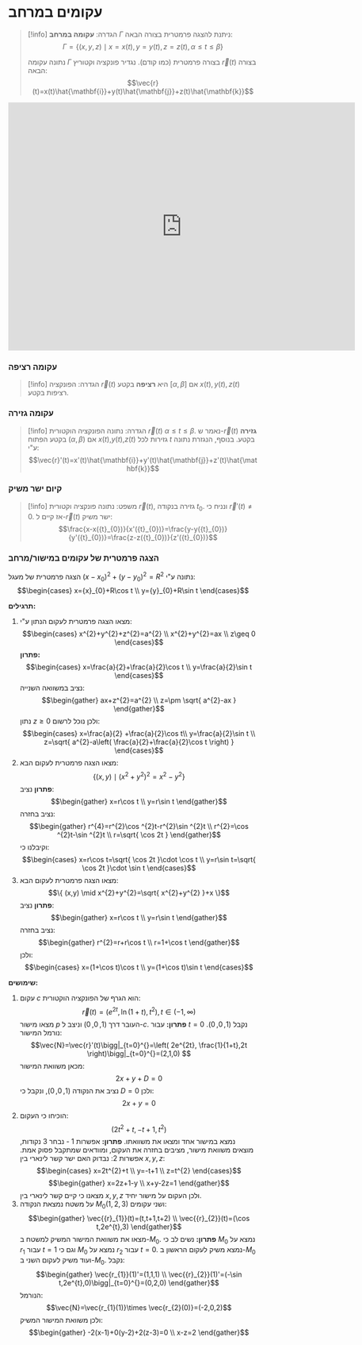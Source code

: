 # עקומים במרחב
>[!info] הגדרה:
>**עקומה במרחב** $\Gamma$ ניתנת להצגה פרמטרית בצורה הבאה:
>$$\Gamma=\{ (x,y,z)\mid x=x(t), y=y(t), z=z(t),\, \alpha\leq t\leq \beta \}$$
>
>נתונה עקומה $\Gamma$ בצורה פרמטרית (כמו קודם). נגדיר פונקציה וקטוריץ $\vec{r}(t)$ בצורה הבאה:
>$$\vec{r}(t)=x(t)\hat{\mathbf{i}}+y(t)\hat{\mathbf{j}}+z(t)\hat{\mathbf{k}}$$

<iframe scrolling="no" title="3D Curve" src="https://www.geogebra.org/material/iframe/id/n3fcn6ww/width/700/height/500/border/888888/sfsb/true/smb/false/stb/false/stbh/false/ai/false/asb/false/sri/false/rc/false/ld/false/sdz/true/ctl/false" width="700px" height="500px" style="border:0px;"> </iframe>

### עקומה רציפה
>[!info] הגדרה:
> הפונקציה $\vec{r}(t)$ היא **רציפה** בקטע $[\alpha,\beta]$ אם $x(t),y(t),z(t)$ רציפות בקטע.

### עקומה גזירה
>[!info] הגדרה:
>נתונה הפונקציה הוקטורית $\vec{r}(t)$ $\alpha\leq t\leq \beta$. נאמר ש-$\vec{r}(t)$ **גזירה** בקטע הפתוח $(\alpha,\beta)$ אם $x(t)$,$y(t)$,$z(t)$ גזירות לכל $t$ בקטע. בנוסף, הנגזרת נתונה ע"י:
>$$\vec{r}'(t)=x'(t)\hat{\mathbf{i}}+y'(t)\hat{\mathbf{j}}+z'(t)\hat{\mathbf{k}}$$


### קיום ישר משיק
>[!info] משפט:
>נתונה פונקציה וקטורית $\vec{r}(t)$, גזירה בנקודה ${t}_{0}$. ונניח כי $\vec{r}'(t)\neq 0$. אז קיים ל-$\vec{r}(t)$ ישר משיק:
>	$$\frac{x-x({t}_{0})}{x'({t}_{0})}=\frac{y-y({t}_{0})}{y'({t}_{0})}=\frac{z-z({t}_{0})}{z'({t}_{0})}$$


### הצגה פרמטרית של עקומים במישור/מרחב

הצגה פרמטרית של מעגל $(x-{x}_{0})^{2}+(y-{y}_{0})^{2}=R^{2}$ נתונה ע"י:
$$\begin{cases}
x={x}_{0}+R\cos t \\
y={y}_{0}+R\sin t
\end{cases}$$

**תרגילים:**
1. מצאו הצגה פרמטרית לעקום הנתון ע"י:
	$$\begin{cases}
x^{2}+y^{2}+z^{2}=a^{2} \\
x^{2}+y^{2}=ax \\
z\geq 0
\end{cases}$$
	**פתרון:**
	$$\begin{cases}
x=\frac{a}{2}+\frac{a}{2}\cos t \\
y=\frac{a}{2}\sin t
\end{cases}$$
	נציב במשוואה השנייה:
	$$\begin{gather}
ax+z^{2}=a^{2} \\
z=\pm \sqrt{ a^{2}-ax }
\end{gather}$$
	נתון $z\geq 0$ ולכן נוכל לרשום:
	$$\begin{cases}
x=\frac{a}{2} +\frac{a}{2}\cos t\\
y=\frac{a}{2}\sin t \\
z=\sqrt{ a^{2}-a\left( \frac{a}{2}+\frac{a}{2}\cos t \right) }
\end{cases}$$
2. מצאו הצגה פרמטרית לעקום הבא:
	$$\{ (x,y)\mid (x^{2}+y^{2})^{2}=x^{2}-y^{2} \}$$
	**פתרון**
	נציב:
	$$\begin{gather}
x=r\cos t \\
y=r\sin t
\end{gather}$$
	נציב בחזרה:
	$$\begin{gather}
r^{4}=r^{2}\cos ^{2}t-r^{2}\sin ^{2}t \\
r^{2}=\cos ^{2}t-\sin ^{2}t \\
r=\sqrt{ \cos 2t }
\end{gather}$$
	וקיבלנו כי:
	$$\begin{cases}
x=r\cos t=\sqrt{ \cos 2t }\cdot \cos t \\
y=r\sin t=\sqrt{ \cos 2t }\cdot \sin t
\end{cases}$$
3. מצאו הצגה פרמטרית לעקום הבא:
	$$\{ (x,y) \mid x^{2}+y^{2}=\sqrt{ x^{2}+y^{2} }+x \}$$
	**פתרון**
	נציב:
	$$\begin{gather}
x=r\cos t \\
y=r\sin t
\end{gather}$$
	נציב בחזרה:
	$$\begin{gather}
r^{2}=r+r\cos t \\
r=1+\cos t
\end{gather}$$
	ולכן:
	$$\begin{cases}
x=(1+\cos t)\cos t \\
y=(1+\cos t)\sin t
\end{cases}$$

**שימושים:**
1. עקום $c$ הוא הגרף של הפונקציה הוקטורית:
	$$\vec{r}(t)=(e^{2t},\ln(1+t),t^{2}), \, t\in(-1,\infty)  $$
	מצאו מישור $p$ העובר דרך $(1,0,0)$ וניצב ל-$c$.
	**פתרון:**
	עבור $t=0$ נקבל $(1,0,0)$. נורמל המישור:
	$$\vec{N}=\vec{r}'(t)\bigg|_{t=0}^{}=\left( 2e^{2t}, \frac{1}{1+t},2t \right)\bigg|_{t=0}^{}=(2,1,0)  $$
	מכאן משוואת המישור:
	$$2x+y+D=0$$
	נציב את הנקודה $(1,0,0)$, ונקבל כי $D=0$ ולכן:
	$$2x+y=0$$
2. הוכיחו כי העקום:
	$$(2t^{2}+t,-t+1,t^{2})$$
	נמצא במישור אחד ומצאו את משוואתו.
	**פתרון:**
	אפשרות 1 - נבחר 3 נקודות, מוצאים משוואת מישור, מציבים בחזרה את העקום, ומוודאים שמתקבל פסוק אמת.
	אפשרות 2:
	נבדוק האם ישר קשר לינארי בין $x,y,z$:
	$$\begin{cases}
x=2t^{2}+t \\
y=-t+1 \\
z=t^{2}
\end{cases}$$
	$$\begin{gather}
x=2z+1-y \\
x+y-2z=1
\end{gather}$$
	מצאנו כי קיים קשר לינארי בין $x,y,z$ ולכן העקום על מישור יחיד.
3. על משטח נמצאת הנקודה $M_{0}(1,2,3)$ ושני עקומים:
	$$\begin{gather}
\vec{{r}_{1}}(t)=(t,t+1,t+2) \\
\vec{{r}_{2}}(t)=(\cos t,2e^{t},3)
\end{gather}$$
	מצאו את משוואת המישור המשיק למשטח ב-$M_{0}$.
	**פתרון:**
	נשים לב כי $M_{0}$ נמצא על $r_{1}$ עבור $t=1$ וגם כי $M_{0}$ נמצא על $r_{2}$ עבור $t=0$.
	נמצא משיק לעקום הראשון ב-$M_{0}$ ועוד משיק לעקום השני ב-$M_{0}$.
	נקבל:
	$$\begin{gather}
\vec{r_{1}}(1)'=(1,1,1) \\
\vec{{r}_{2}}(1)'=(-\sin t,2e^{t},0)\bigg|_{t=0}^{}=(0,2,0) 
\end{gather}$$
	הנורמל:
	$$\vec{N}=\vec{r_{1}(1)}\times \vec{r_{2}(0)}=(-2,0,2)$$
	ולכן משוואת המישור המשיק:
	$$\begin{gather}
-2(x-1)+0(y-2)+2(z-3)=0 \\
x-z=2
\end{gather}$$